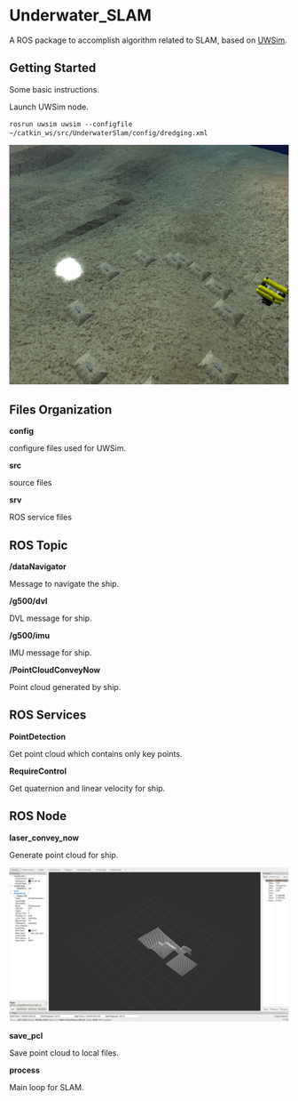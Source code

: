 # Underwater_SLAM	

A ROS package to accomplish algorithm related to SLAM, based on [UWSim](http://www.irs.uji.es/uwsim/).

## Getting Started

Some basic instructions.

Launch UWSim node.

```shell
rosrun uwsim uwsim --configfile ~/catkin_ws/src/UnderwaterSlam/config/dredging.xml 
```

![uwsim](image/uwsim.png)

## Files Organization

**config**

configure files used for UWSim.

**src**

source files 

**srv**

ROS service files



## ROS Topic 

**/dataNavigator** 

Message to navigate the ship.

**/g500/dvl**

DVL message for ship.

**/g500/imu**

IMU message for ship.

**/PointCloudConveyNow**

Point cloud generated by ship.



## ROS Services

**PointDetection** 

Get point cloud which contains only key points.

**RequireControl**

Get quaternion and linear velocity for ship.



## ROS Node 

**laser_convey_now**

Generate point cloud for ship.

![rviz](image/rviz.png)

**save_pcl**

Save point cloud to local files.

**process**

Main loop for SLAM.